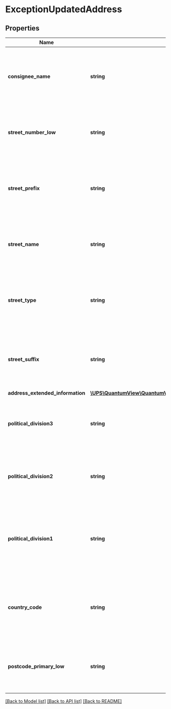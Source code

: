 # ExceptionUpdatedAddress

## Properties
Name | Type | Description | Notes
------------ | ------------- | ------------- | -------------
**consignee_name** | **string** | Consignee&#x27;s name for package shipping address. It will be returned if there is any update due to exception. | [optional] 
**street_number_low** | **string** | Street number of updated shipping address. It will be returned if there is any update due to exception. | [optional] 
**street_prefix** | **string** | Street prefix of updated shipping address, e.g. N, SE. It will be returned if there is any update due to exception. | [optional] 
**street_name** | **string** | Street name of updated shipping address. It will be returned if there is any update due to exception. | [optional] 
**street_type** | **string** | Street type of updated shipping address, e.g. ST. It will be returned if there is any update due to exception. | [optional] 
**street_suffix** | **string** | Street suffix of updated shipping address, e.g. N, SE. It will be returned if there is any update due to exception. | [optional] 
**address_extended_information** | [**\UPS\QuantumView\QuantumView\UpdatedAddressAddressExtendedInformation[]**](UpdatedAddressAddressExtendedInformation.md) |  | [optional] 
**political_division3** | **string** | The neighborhood, town, barrio etc. It will be returned if there is any update due to exception. | [optional] 
**political_division2** | **string** | City name of updated shipping address. It will be returned if there is any update due to exception. | [optional] 
**political_division1** | **string** | Abbreviated state or province name of updated shipping address. It will be returned if there is any update due to exception. | [optional] 
**country_code** | **string** | Abbreviated country or territory name of updated shipping address. It will be returned if there is any update due to exception. | [optional] 
**postcode_primary_low** | **string** | Postal Code of updated shipping address. It will be returned if there is any update due to exception. | [optional] 

[[Back to Model list]](../../README.md#documentation-for-models) [[Back to API list]](../../README.md#documentation-for-api-endpoints) [[Back to README]](../../README.md)


